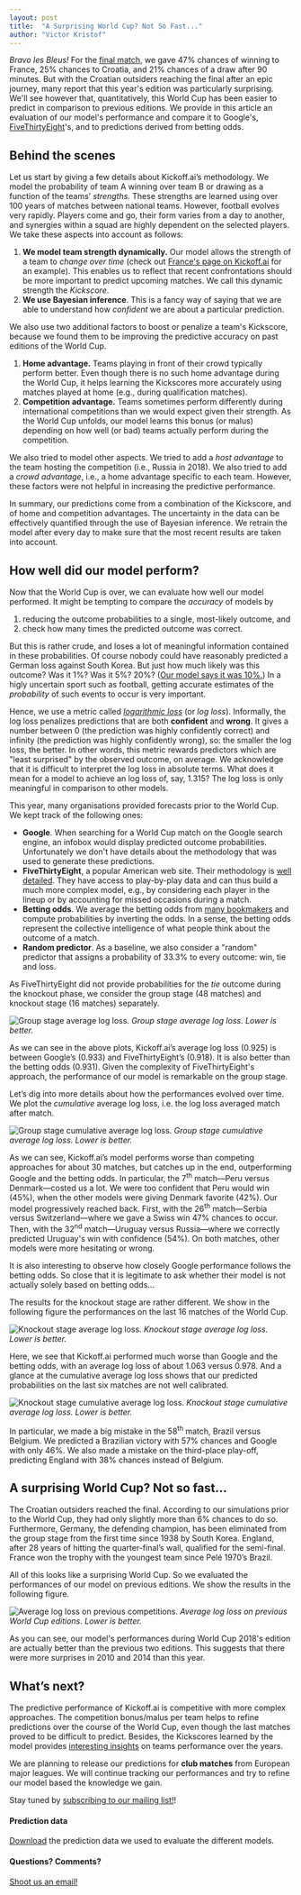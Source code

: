 ```yaml
---
layout: post
title:  "A Surprising World Cup? Not So Fast..."
author: "Victor Kristof"
---
```


*Bravo les Bleus!* For the [final match][final], we gave 47% chances of winning
to France, 25% chances to Croatia, and 21% chances of a draw after 90 minutes.
But with the Croatian outsiders reaching the final after an epic journey, many
report that this year's edition was particularly surprising.  We'll see however
that, quantitatively, this World Cup has been easier to predict in comparison to
previous editions.  We provide in this article an evaluation of our model's
performance and compare it to Google's, [FiveThirtyEight][538]'s, and to
predictions derived from betting odds.

## Behind the scenes

Let us start by giving a few details about Kickoff.ai’s methodology. We model the
probability of team A winning over team B or drawing as a function of the teams’
*strengths*. These strengths are learned using over 100 years of matches
between national teams. However, football evolves very rapidly. Players come and
go, their form varies from a day to another, and synergies within a squad are
highly dependent on the selected players. We take these aspects into account as
follows:

1. **We model team strength dynamically.** Our model allows the strength of
   a team to *change over time* (check out [France's page on
   Kickoff.ai][kai-france] for an example).  This enables us to reflect that
   recent confrontations should be more important to predict upcoming matches.
   We call this dynamic strength the *Kickscore*.
2. **We use Bayesian inference**. This is a fancy way of saying that we are able
   to understand how *confident* we are about a particular prediction.

We also use two additional factors to boost or penalize a team's Kickscore,
because we found them to be improving the predictive accuracy on past editions
of the World Cup.

1. **Home advantage.** Teams playing in front of their crowd typically perform
   better. Even though there is no such home advantage during the World Cup, it
   helps learning the Kickscores more accurately using matches played at home
   (e.g., during qualification matches).
2. **Competition advantage.** Teams sometimes perform differently during
   international competitions than we would expect given their strength. As the
   World Cup unfolds, our model learns this bonus (or malus) depending on how
   well (or bad) teams actually perform during the competition.

We also tried to model other aspects. We tried to add a *host advantage* to the
team hosting the competition (i.e., Russia in 2018). We also tried to add
a *crowd advantage*, i.e., a home advantage specific to each team. However,
these factors were not helpful in increasing the predictive performance.

In summary, our predictions come from a combination of the Kickscore, and of
home and competition advantages. The uncertainty in the data can be effectively
quantified through the use of Bayesian inference. We retrain the model after
every day to make sure that the most recent results are taken into account.

## How well did our model perform?

Now that the World Cup is over, we can evaluate how well our model performed.
It might be tempting to compare the *accuracy* of models by

1. reducing the outcome probabilities to a single, most-likely outcome, and
2. check how many times the predicted outcome was correct.

But this is rather crude, and loses a lot of meaningful information contained in
these probabilities. Of course nobody could have reasonably predicted a German
loss against South Korea. But just how much likely was this outcome? Was it 1%?
Was it 5%? 20%? ([Our model says it was 10%.][korger]) In a higly uncertain
sport such as football, getting accurate estimates of the *probability* of such
events to occur is very important.

Hence, we use a metric called [*logarithmic loss*][quora-logloss] (or *log
loss*). Informally, the log loss penalizes predictions that are both
**confident** and **wrong**.  It gives a number between 0 (the prediction was
highly confidently correct) and infinity (the prediction was highly confidently
wrong), so: the smaller the log loss, the better. In other words, this metric
rewards predictors which are "least surprised" by the observed outcome, on
average. We acknowledge that it is difficult to interpret the log loss in
absolute terms. What does it mean for a model to achieve an log loss of, say,
1.315? The log loss is only meaningful in comparison to other models.

This year, many organisations provided forecasts prior to the World Cup. We kept
track of the following ones:

- **Google**. When searching for a World Cup match on the Google search engine,
  an infobox would display predicted outcome probabilities. Unfortunately we
  don't have details about the methodology that was used to generate these
  predictions.
- **FiveThirtyEight**, a popular American web site. Their methodology is [well
  detailed][538method]. They have access to play-by-play data and can thus
  build a much more complex model, e.g., by considering each player in the
  lineup or by accounting for missed occasions during a match.
- **Betting odds**. We average the betting odds from [many
  bookmakers][betting-odds] and compute probabilities by inverting the odds. In
  a sense, the betting odds represent the collective intelligence of what
  people think about the outcome of a match.
- **Random predictor**. As a baseline, we also consider a "random" predictor
  that assigns a probability of 33.3% to every outcome: win, tie and loss.

As FiveThirtyEight did not provide probabilities for the *tie* outcome during
the knockout phase, we consider the group stage (48 matches) and knockout stage
(16 matches) separately.

![Group stage average log loss.](/assets/posts/wc18-analysis/grp-bar.png)
_Group stage average log loss. Lower is better._

As we can see in the above plots, Kickoff.ai’s average log loss (0.925) is
between Google’s (0.933) and FiveThirtyEight’s (0.918). It is also better than
the betting odds (0.931). Given the complexity of FiveThirtyEight's approach,
the performance of our model is remarkable on the group stage.

Let’s dig into more details about how the performances evolved over time. We
plot the *cumulative* average log loss, i.e. the log loss averaged match after
match.

![Group stage cumulative average log loss.](/assets/posts/wc18-analysis/grp-cumavg.png)
_Group stage cumulative average log loss. Lower is better._

As we can see, Kickoff.ai’s model performs worse than competing approaches for
about 30 matches, but catches up in the end, outperforming Google and the
betting odds. In particular, the 7<sup>th</sup> match—Peru versus Denmark—costed
us a lot. We were too confident that Peru would win (45%), when the other models
were giving Denmark favorite (42%). Our model progressively reached back. First,
with the 26<sup>th</sup> match—Serbia versus Switzerland—where we gave a Swiss
win 47% chances to occur. Then, with the 32<sup>nd</sup> match—Uruguay versus
Russia—where we correctly predicted Uruguay's win with confidence (54%). On both
matches, other models were more hesitating or wrong.

It is also interesting to observe how closely Google performance follows the
betting odds. So close that it is legitimate to ask whether their model is not
actually solely based on betting odds...

The results for the knockout stage are rather different. We show in the
following figure the performances on the last 16 matches of the World Cup.

![Knockout stage average log loss.](/assets/posts/wc18-analysis/ko-bar.png)
_Knockout stage average log loss. Lower is better._

Here, we see that Kickoff.ai performed much worse than Google and the betting
odds, with an average log loss of about 1.063 versus 0.978. And a glance at the
cumulative average log loss shows that our predicted probabilities on the last
six matches are not well calibrated.

![Knockout stage cumulative average log loss.](/assets/posts/wc18-analysis/ko-cumavg.png)
_Knockout stage cumulative average log loss. Lower is better._

In particular, we made a big mistake in the 58<sup>th</sup> match, Brazil versus
Belgium. We predicted a Brazilian victory with 57% chances and Google with only
46%. We also made a mistake on the third-place play-off, predicting England
with 38% chances instead of Belgium.

## A surprising World Cup? Not so fast...

The Croatian outsiders reached the final. According to our simulations prior to
the World Cup, they had only slightly more than 6% chances to do so.
Furthermore, Germany, the defending champion, has been eliminated from the group
stage from the first time since 1938 by South Korea. England, after 28 years of
hitting the quarter-final’s wall, qualified for the semi-final. France won the
trophy with the youngest team since Pelé 1970’s Brazil.

All of this looks like a surprising World Cup. So we evaluated the performances
of our model on previous editions. We show the results in the following figure.

![Average log loss on previous competitions.](/assets/posts/wc18-analysis/previous.png)
_Average log loss on previous World Cup editions. Lower is better._

As you can see, our model's performances during World Cup 2018's edition are
actually better than the previous two editions. This suggests that there were
more surprises in 2010 and 2014 than this year.

## What’s next?

The predictive performance of Kickoff.ai is competitive with more complex
approaches. The competition bonus/malus per team helps to refine predictions
over the course of the World Cup, even though the last matches proved to be
difficult to predict. Besides, the Kickscores learned by the model provides
[interesting insights][teams] on teams performance over the years.

We are planning to release our predictions for **club matches** from European
major leagues. We will continue tracking our performances and try to refine our
model based the knowledge we gain.

Stay tuned by [subscribing to our mailing list!][mailchimp]!

#### Prediction data

[Download][data] the prediction data we used to evaluate the different models.

#### Questions? Comments?

[Shoot us an email!][email]

[final]: https://kickoff.ai/match/20236
[korger]: https://kickoff.ai/match/19067
[kai-france]: https://kickoff.ai/team/231
[quora-logloss]: https://www.quora.com/What-is-an-intuitive-explanation-for-the-log-loss-function
[538]: https://projects.fivethirtyeight.com/2018-world-cup-predictions/
[538method]:https://fivethirtyeight.com/features/how-our-2018-world-cup-predictions-work/
[betting-odds]:http://www.betexplorer.com/soccer/world/world-cup/results/?stage=OneVXSrp
[teams]: https://kickoff.ai/teams
[mailchimp]: http://eepurl.com/b5lQuP
[email]: mailto:info@kickoff.ai
[data]: /assets/data/wc2018-probabilities.csv
